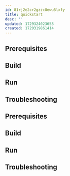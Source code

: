 ```yaml
---
id: 81rj2e2cr2gzzc8ewu5lxfy
title: quickstart
desc: ''
updated: 1729324023658
created: 1729319861414
---
```


## Prerequisites
<!-- What needs to be done beforehand -->

## Build 
<!-- How to build-->

## Run
<!-- How to run -->

## Troubleshooting
<!-- Common issues -->

## Prerequisites
<!-- What needs to be done beforehand -->

## Build 
<!-- How to build-->

## Run
<!-- How to run -->

## Troubleshooting
<!-- Common issues -->
